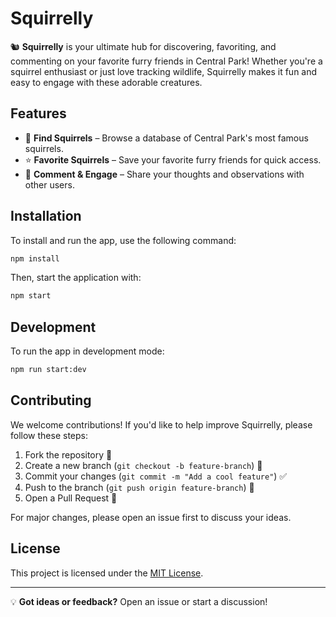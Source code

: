 # Squirrelly

🐿️ **Squirrelly** is your ultimate hub for discovering, favoriting, and commenting on your favorite furry friends in Central Park! Whether you're a squirrel enthusiast or just love tracking wildlife, Squirrelly makes it fun and easy to engage with these adorable creatures.

## Features
- 🐾 **Find Squirrels** – Browse a database of Central Park's most famous squirrels.
- ⭐ **Favorite Squirrels** – Save your favorite furry friends for quick access.
- 💬 **Comment & Engage** – Share your thoughts and observations with other users.

## Installation
To install and run the app, use the following command:

```sh
npm install
```

Then, start the application with:

```sh
npm start
```

## Development
To run the app in development mode:

```sh
npm run start:dev
```

## Contributing
We welcome contributions! If you'd like to help improve Squirrelly, please follow these steps:

1. Fork the repository 📌
2. Create a new branch (`git checkout -b feature-branch`) 🌿
3. Commit your changes (`git commit -m "Add a cool feature"`) ✅
4. Push to the branch (`git push origin feature-branch`) 🚀
5. Open a Pull Request 🔄

For major changes, please open an issue first to discuss your ideas.


## License
This project is licensed under the [MIT License](https://choosealicense.com/licenses/mit/).

---
💡 **Got ideas or feedback?** Open an issue or start a discussion!